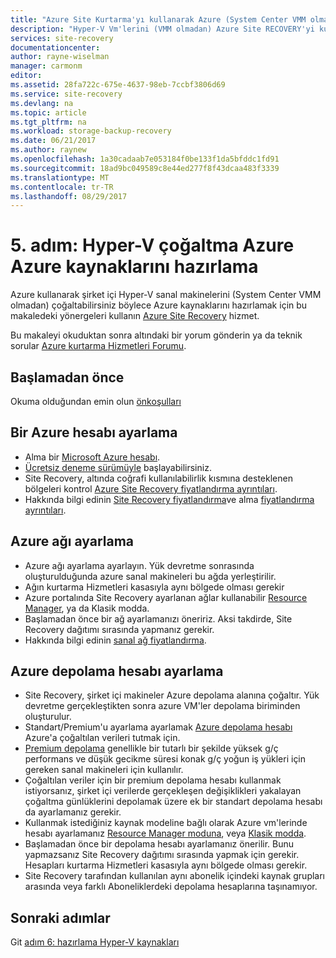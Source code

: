 ```yaml
---
title: "Azure Site Kurtarma'yı kullanarak Azure (System Center VMM olmadan) Hyper-V sanal makineleri çoğaltmak için Azure kaynaklarını hazırlama | Microsoft Docs"
description: "Hyper-V Vm'lerini (VMM olmadan) Azure Site RECOVERY'yi kullanarak Azure'a çoğaltma başlamadan önce Azure yerinde gerekenler açıklanmaktadır"
services: site-recovery
documentationcenter: 
author: rayne-wiselman
manager: carmonm
editor: 
ms.assetid: 28fa722c-675e-4637-98eb-7ccbf3806d69
ms.service: site-recovery
ms.devlang: na
ms.topic: article
ms.tgt_pltfrm: na
ms.workload: storage-backup-recovery
ms.date: 06/21/2017
ms.author: raynew
ms.openlocfilehash: 1a30cadaab7e053184f0be133f1da5bfddc1fd91
ms.sourcegitcommit: 18ad9bc049589c8e44ed277f8f43dcaa483f3339
ms.translationtype: MT
ms.contentlocale: tr-TR
ms.lasthandoff: 08/29/2017
---
```

# <a name="step-5-prepare-azure-resources-for-hyper-v-replication-to-azure"></a>5. adım: Hyper-V çoğaltma Azure Azure kaynaklarını hazırlama

Azure kullanarak şirket içi Hyper-V sanal makinelerini (System Center VMM olmadan) çoğaltabilirsiniz böylece Azure kaynaklarını hazırlamak için bu makaledeki yönergeleri kullanın [Azure Site Recovery](site-recovery-overview.md) hizmet.

Bu makaleyi okuduktan sonra altındaki bir yorum gönderin ya da teknik sorular [Azure kurtarma Hizmetleri Forumu](https://social.msdn.microsoft.com/forums/azure/home?forum=hypervrecovmgr).

## <a name="before-you-start"></a>Başlamadan önce

Okuma olduğundan emin olun [önkoşulları](hyper-v-site-walkthrough-prerequisites.md)

## <a name="set-up-an-azure-account"></a>Bir Azure hesabı ayarlama

- Alma bir [Microsoft Azure hesabı](http://azure.microsoft.com/).
- [Ücretsiz deneme sürümüyle](https://azure.microsoft.com/pricing/free-trial/) başlayabilirsiniz.
- Site Recovery, altında coğrafi kullanılabilirlik kısmına desteklenen bölgeleri kontrol [Azure Site Recovery fiyatlandırma ayrıntıları](https://azure.microsoft.com/pricing/details/site-recovery/).
- Hakkında bilgi edinin [Site Recovery fiyatlandırma](site-recovery-faq.md#pricing)ve alma [fiyatlandırma ayrıntıları](https://azure.microsoft.com/pricing/details/site-recovery/).


## <a name="set-up-an-azure-network"></a>Azure ağı ayarlama

- Azure ağı ayarlama ayarlayın. Yük devretme sonrasında oluşturulduğunda azure sanal makineleri bu ağda yerleştirilir.
- Ağın kurtarma Hizmetleri kasasıyla aynı bölgede olması gerekir
- Azure portalında Site Recovery ayarlanan ağlar kullanabilir [Resource Manager](../resource-manager-deployment-model.md), ya da Klasik modda.
- Başlamadan önce bir ağ ayarlamanızı öneririz. Aksi takdirde, Site Recovery dağıtımı sırasında yapmanız gerekir.
- Hakkında bilgi edinin [sanal ağ fiyatlandırma](https://azure.microsoft.com/pricing/details/virtual-network/).


## <a name="set-up-an-azure-storage-account"></a>Azure depolama hesabı ayarlama

- Site Recovery, şirket içi makineler Azure depolama alanına çoğaltır. Yük devretme gerçekleştikten sonra azure VM'ler depolama biriminden oluşturulur.
- Standart/Premium'u ayarlama ayarlamak [Azure depolama hesabı](../storage/common/storage-create-storage-account.md#create-a-storage-account) Azure'a çoğaltılan verileri tutmak için.
- [Premium depolama](../storage/common/storage-premium-storage.md) genellikle bir tutarlı bir şekilde yüksek g/ç performans ve düşük gecikme süresi konak g/ç yoğun iş yükleri için gereken sanal makineleri için kullanılır.
- Çoğaltılan veriler için bir premium depolama hesabı kullanmak istiyorsanız, şirket içi verilerde gerçekleşen değişiklikleri yakalayan çoğaltma günlüklerini depolamak üzere ek bir standart depolama hesabı da ayarlamanız gerekir.
- Kullanmak istediğiniz kaynak modeline bağlı olarak Azure vm'lerinde hesabı ayarlamanız [Resource Manager moduna](../storage/common/storage-create-storage-account.md), veya [Klasik modda](../storage/common/storage-create-storage-account.md).
- Başlamadan önce bir depolama hesabı ayarlamanız önerilir. Bunu yapmazsanız Site Recovery dağıtımı sırasında yapmak için gerekir. Hesapları kurtarma Hizmetleri kasasıyla aynı bölgede olması gerekir.
- Site Recovery tarafından kullanılan aynı abonelik içindeki kaynak grupları arasında veya farklı Aboneliklerdeki depolama hesaplarına taşınamıyor.


## <a name="next-steps"></a>Sonraki adımlar

Git [adım 6: hazırlama Hyper-V kaynakları](hyper-v-site-walkthrough-prepare-hyper-v.md)
